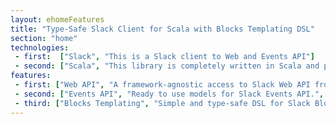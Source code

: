 ```yaml
---
layout: ehomeFeatures
title: "Type-Safe Slack Client for Scala with Blocks Templating DSL"
section: "home"
technologies:
 - first:  ["Slack", "This is a Slack client to Web and Events API"]
 - second: ["Scala", "This library is completely written in Scala and provides Scala API"]
features:
 - first: ["Web API", "A framework-agnostic access to Slack Web API from Scala with rate limiting control.", "/docs/web-api"]
 - second: ["Events API", "Ready to use models for Slack Events API.", "/docs/events-api"]
 - third: ["Blocks Templating", "Simple and type-safe DSL for Slack Blocks to build your rich messages and views.", "/docs/templating"]
---
```

